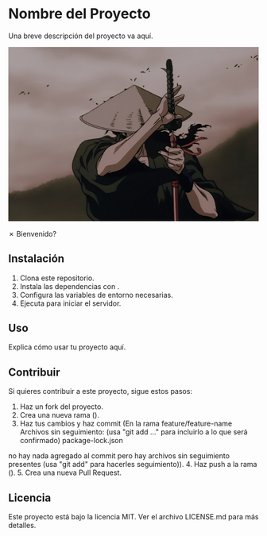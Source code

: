 # Nombre del Proyecto

Una breve descripción del proyecto va aquí.

![SAMURAI](imagenes/7b6def1234d467fcc28e77c9cc7e3eda.gif)

&cross; Bienvenido?

## Instalación

1. Clona este repositorio.
2. Instala las dependencias con .
3. Configura las variables de entorno necesarias.
4. Ejecuta  para iniciar el servidor.

## Uso

Explica cómo usar tu proyecto aquí.

## Contribuir

Si quieres contribuir a este proyecto, sigue estos pasos:

1. Haz un fork del proyecto.
2. Crea una nueva rama ().
3. Haz tus cambios y haz commit (En la rama feature/feature-name
Archivos sin seguimiento:
  (usa "git add <archivo>..." para incluirlo a lo que será confirmado)
	package-lock.json

no hay nada agregado al commit pero hay archivos sin seguimiento presentes (usa "git add" para hacerles seguimiento)).
4. Haz push a la rama ().
5. Crea una nueva Pull Request.

## Licencia

Este proyecto está bajo la licencia MIT. Ver el archivo LICENSE.md para más detalles.
